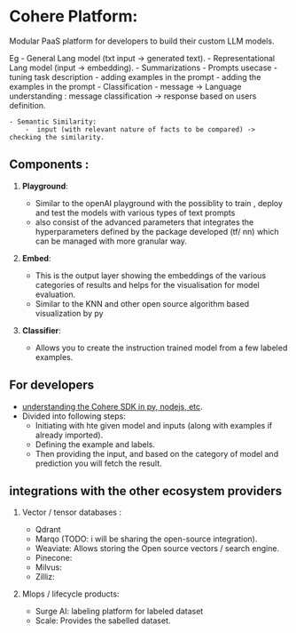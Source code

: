 # Cohere Platform: 

Modular PaaS platform for developers to build their custom LLM models.

Eg
    - General Lang model (txt input -> generated text).
    - Representational Lang model (input -> embedding).
    - Summarizations 
    - Prompts usecase
        - tuning task description
        - adding examples in the prompt
        - adding the examples in the prompt
    - Classification
        - message -> Language understanding : message classification -> response based on users definition.
    
    - Semantic Similarity:
        -  input (with relevant nature of facts to be compared) -> checking the similarity. 


## Components : 

1. **Playground**: 
    - Similar to the openAI playground with the possiblity to train , deploy and test the models with various types of text prompts
    - also consist of the advanced parameters that integrates the hyperparameters defined by the package developed (tf/ nn) which can be managed with more granular way.


2. **Embed**: 
    - This is the output layer showing the embeddings of the various categories of results and helps for the visualisation for model evaluation.
    - Similar to the KNN and other open source algorithm based visualization by py


3. **Classifier**:
    - Allows you to create the instruction trained model from a few labeled examples.


## For developers 
- [understanding the Cohere SDK in py, nodejs, etc](https://cohere-sdk.readthedocs.io/en/latest/).
- Divided into following steps:
    - Initiating with hte given model and inputs (along with examples if already imported). 
    - Defining the example and labels.
    - Then providing the input, and based on the category of model and prediction you will fetch the result.


## integrations with the other ecosystem providers 

1. Vector / tensor databases : 
    - Qdrant 
    - Marqo (TODO: i will be sharing the open-source integration).
    - Weaviate: Allows storing the Open source vectors / search engine.
    - Pinecone: 
    - Milvus:
    - Zilliz:
    
2. Mlops / lifecycle products:
    - Surge AI: labeling platform for labeled dataset    
    - Scale: Provides the sabelled dataset. 

